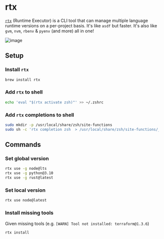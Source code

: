 # rtx

[`rtx`](https://github.com/jdxcode/rtx) (Runtime Executor) is a CLI tool that can manage multiple language runtime versions on a per-project basis. It's like `asdf` but faster. It's also like `gvm`, `nvm`, `rbenv` & `pyenv` (and more) all in one!

![image](https://github.com/jdxcode/rtx/raw/main/docs/demo.gif)

## Setup

### Install `rtx`

```sh
brew install rtx
```

### Add `rtx` to shell

```sh
echo 'eval "$(rtx activate zsh)"' >> ~/.zshrc
```

### Add `rtx` completions to shell

```sh
sudo mkdir -p /usr/local/share/zsh/site-functions
sudo sh -c 'rtx completion zsh  > /usr/local/share/zsh/site-functions/_rtx'
```

## Commands

### Set global version

```sh
rtx use -g node@lts
rtx use -g python@3.10
rtx use -g rust@latest
```

### Set local version

```sh
rtx use node@latest
```

### Install missing tools

Given missing tools (e.g. `[WARN] Tool not installed: terraform@1.3.6`)

```sh
rtx install
```
